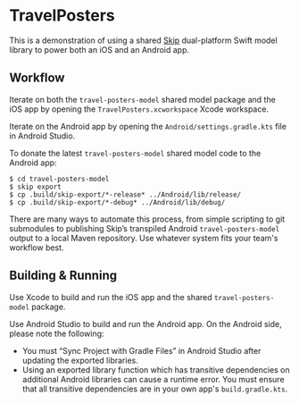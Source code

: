 # TravelPosters

This is a demonstration of using a shared [Skip](https://skip.tools) dual-platform Swift model library to power both an iOS and an Android app.

## Workflow

Iterate on both the `travel-posters-model` shared model package and the iOS app by opening the `TravelPosters.xcworkspace` Xcode workspace.

Iterate on the Android app by opening the `Android/settings.gradle.kts` file in Android Studio.

To donate the latest `travel-posters-model` shared model code to the Android app:

```shell
$ cd travel-posters-model
$ skip export
$ cp .build/skip-export/*-release* ../Android/lib/release/
$ cp .build/skip-export/*-debug* ../Android/lib/debug/
```

There are many ways to automate this process, from simple scripting to git submodules to publishing Skip’s transpiled Android `travel-posters-model` output to a local Maven repository. Use whatever system fits your team's workflow best.

## Building & Running

Use Xcode to build and run the iOS app and the shared `travel-posters-model` package.

Use Android Studio to build and run the Android app. On the Android side, please note the following:

- You must “Sync Project with Gradle Files” in Android Studio after updating the exported libraries.
- Using an exported library function which has transitive dependencies on additional Android libraries can cause a runtime error. You must ensure that all transitive dependencies are in your own app's `build.gradle.kts`.

